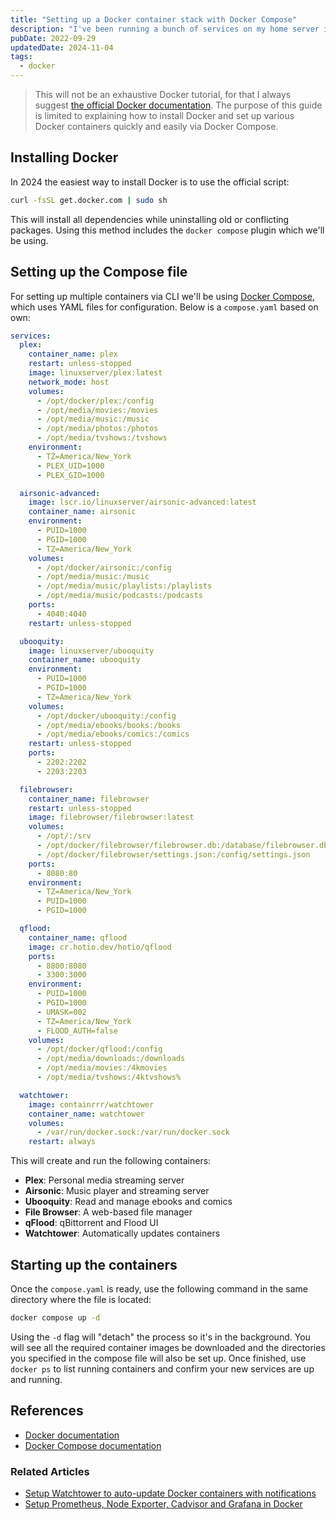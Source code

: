```yaml
---
title: "Setting up a Docker container stack with Docker Compose"
description: "I've been running a bunch of services on my home server in docker containers for a few years now. It's quick and easy to set up once you get used to it. Here's a quick and dirty guide to installing Docker and Docker Compose, and getting several containers up and running."
pubDate: 2022-09-29
updatedDate: 2024-11-04
tags:
  - docker
---
```


> This will not be an exhaustive Docker tutorial, for that I always suggest <a href="https://docs.docker.com" target="_blank" data-umami-event="container-stack-compose-docs-docker">the official Docker documentation</a>. The purpose of this guide is limited to explaining how to install Docker and set up various Docker containers quickly and easily via Docker Compose.

## Installing Docker

In 2024 the easiest way to install Docker is to use the official script:

```bash
curl -fsSL get.docker.com | sudo sh
```

This will install all dependencies while uninstalling old or conflicting packages. Using this method includes the `docker compose` plugin which we'll be using.

## Setting up the Compose file

For setting up multiple containers via CLI we'll be using <a href="https://docs.docker.com/compose/" target="_blank" data-umami-event="container-stack-compose-docs-compose">Docker Compose</a>, which uses YAML files for configuration. Below is a `compose.yaml` based on own:

```yaml
services:
  plex:
    container_name: plex
    restart: unless-stopped
    image: linuxserver/plex:latest
    network_mode: host
    volumes:
      - /opt/docker/plex:/config
      - /opt/media/movies:/movies
      - /opt/media/music:/music
      - /opt/media/photos:/photos
      - /opt/media/tvshows:/tvshows
    environment:
      - TZ=America/New_York
      - PLEX_UID=1000
      - PLEX_GID=1000

  airsonic-advanced:
    image: lscr.io/linuxserver/airsonic-advanced:latest
    container_name: airsonic
    environment:
      - PUID=1000
      - PGID=1000
      - TZ=America/New_York
    volumes:
      - /opt/docker/airsonic:/config
      - /opt/media/music:/music
      - /opt/media/music/playlists:/playlists
      - /opt/media/music/podcasts:/podcasts
    ports:
      - 4040:4040
    restart: unless-stopped

  ubooquity:
    image: linuxserver/ubooquity
    container_name: ubooquity
    environment:
      - PUID=1000
      - PGID=1000
      - TZ=America/New_York
    volumes:
      - /opt/docker/ubooquity:/config
      - /opt/media/ebooks/books:/books
      - /opt/media/ebooks/comics:/comics
    restart: unless-stopped
    ports:
      - 2202:2202
      - 2203:2203

  filebrowser:
    container_name: filebrowser
    restart: unless-stopped
    image: filebrowser/filebrowser:latest
    volumes:
      - /opt/:/srv
      - /opt/docker/filebrowser/filebrowser.db:/database/filebrowser.db
      - /opt/docker/filebrowser/settings.json:/config/settings.json
    ports:
      - 8080:80
    environment:
      - TZ=America/New_York
      - PUID=1000
      - PGID=1000

  qflood:
    container_name: qflood
    image: cr.hotio.dev/hotio/qflood
    ports:
      - 8800:8080
      - 3300:3000
    environment:
      - PUID=1000
      - PGID=1000
      - UMASK=002
      - TZ=America/New_York
      - FLOOD_AUTH=false
    volumes:
      - /opt/docker/qflood:/config
      - /opt/media/downloads:/downloads
      - /opt/media/movies:/4kmovies
      - /opt/media/tvshows:/4ktvshows%

  watchtower:
    image: containrrr/watchtower
    container_name: watchtower
    volumes:
      - /var/run/docker.sock:/var/run/docker.sock
    restart: always
```

This will create and run the following containers:

- **Plex**: Personal media streaming server
- **Airsonic**: Music player and streaming server
- **Ubooquity**: Read and manage ebooks and comics
- **File Browser**: A web-based file manager
- **qFlood**: qBittorrent and Flood UI
- **Watchtower**: Automatically updates containers

## Starting up the containers

Once the `compose.yaml` is ready, use the following command in the same directory where the file is located:

```bash
docker compose up -d
```

Using the `-d` flag will "detach" the process so it's in the background. You will see all the required container images be downloaded and the directories you specified in the compose file will also be set up. Once finished, use `docker ps` to list running containers and confirm your new services are up and running.

## References

- <a href="https://docs.docker.com" target="_blank" data-umami-event="container-stack-compose-docs-docker">Docker documentation</a>
- <a href="https://docs.docker.com/compose/" target="_blank" data-umami-event="container-stack-compose-docs-compose">Docker Compose documentation</a>

### Related Articles

- <a href="/blog/watchtower-notifications/" data-umami-event="container-stack-compose-watchtower-notifications">Setup Watchtower to auto-update Docker containers with notifications</a>
- <a href="/blog/setup-prometheus-cadvisor-grafana/" data-umami-event="containers-stack-compose-prom-nodeex-cadvsr-graf">Setup Prometheus, Node Exporter, Cadvisor and Grafana in Docker</a>